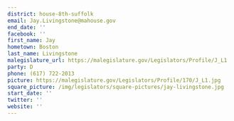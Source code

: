 ```yaml
---
district: house-8th-suffolk
email: Jay.Livingstone@mahouse.gov
end_date: ''
facebook: ''
first_name: Jay
hometown: Boston
last_name: Livingstone
malegislature_url: https://malegislature.gov/Legislators/Profile/J_L1
party: D
phone: (617) 722-2013
picture: https://malegislature.gov/Legislators/Profile/170/J_L1.jpg
square_picture: /img/legislators/square-pictures/jay-livingstone.jpg
start_date: ''
twitter: ''
website: ''
---
```

